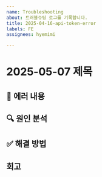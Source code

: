 ```yaml
---
name: Troubleshooting
about: 트러블슈팅 로그를 기록합니다.
title: 2025-04-16-api-token-error
labels: FE
assignees: hyemimi

---
```


# 2025-05-07 제목 

## 🐞 에러 내용


## 🔍 원인 분석


## ✅ 해결 방법


## 회고
